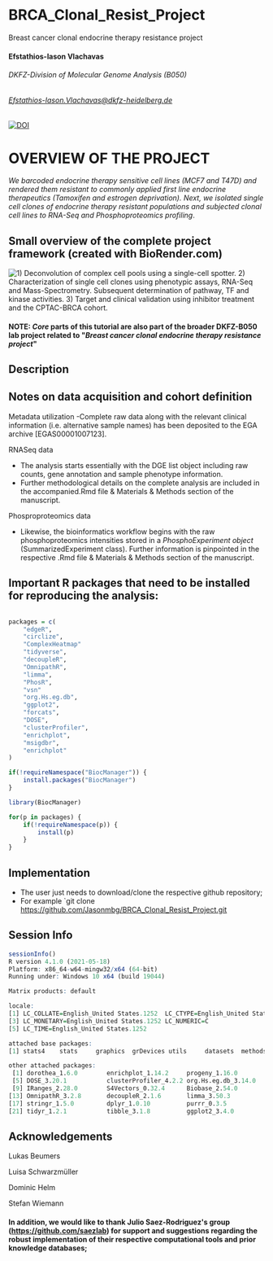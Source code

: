 # BRCA_Clonal_Resist_Project
Breast cancer clonal endocrine therapy resistance project

#### Efstathios-Iason Vlachavas
###### DKFZ-Division of Molecular Genome Analysis (B050)
###### Efstathios-Iason.Vlachavas@dkfz-heidelberg.de

[![DOI](https://zenodo.org/badge/DOI/10.5281/zenodo.7780930.svg)](https://doi.org/10.5281/zenodo.7780930)

# OVERVIEW OF THE PROJECT

*We barcoded endocrine therapy sensitive cell lines (MCF7 and T47D) and rendered them resistant to commonly applied first line endocrine therapeutics (Tamoxifen and estrogen deprivation). Next, we isolated single cell clones of endocrine therapy resistant populations and subjected clonal cell lines to RNA-Seq and Phosphoproteomics profiling*.

## Small overview of the complete project framework (created with BioRender.com)

![1) Deconvolution of complex cell pools using a single-cell spotter.
2) Characterization of single cell clones using phenotypic assays, RNA-Seq and Mass-Spectrometry. Subsequent determination of pathway, TF and kinase activities.
3) Target and clinical validation using inhibitor treatment and the CPTAC-BRCA cohort. ](./Overview_PhD.png)


#### NOTE: *Core* parts of this tutorial are also part of the broader DKFZ-B050 lab project related to "*Breast cancer clonal endocrine therapy resistance project*"


## Description

## Notes on data acquisition and cohort definition

Metadata utilization
-Complete raw data along with the relevant clinical information (i.e. alternative sample names) has been deposited to the EGA archive [EGAS00001007123].

RNASeq data
- The analysis starts essentially with the DGE list object including raw counts, gene annotation and sample phenotype information.
- Further methodological details on the complete analysis are included in the accompanied.Rmd file & Materials & Methods section of the manuscript.

Phosproproteomics data
- Likewise, the bioinformatics workflow begins with the raw phosphoproteomics intensities stored in a *PhosphoExperiment object* (SummarizedExperiment class). Further information is pinpointed in the respective .Rmd file & Materials & Methods section of the manuscript.

## Important R packages that need to be installed for reproducing the analysis:

```r

packages = c(
    "edgeR",
    "circlize",
    "ComplexHeatmap"
    "tidyverse",
    "decoupleR",
    "OmnipathR",
    "limma",
    "PhosR",
    "vsn"
    "org.Hs.eg.db",
    "ggplot2",
    "forcats",
    "DOSE",
    "clusterProfiler",
    "enrichplot",
    "msigdbr",
    "enrichplot"
)

if(!requireNamespace("BiocManager")) {
    install.packages("BiocManager")
}

library(BiocManager)

for(p in packages) {
    if(!requireNamespace(p)) {
        install(p)
    }
}

```
## Implementation

- The user just needs to download/clone the respective github repository;
- For example `git clone https://github.com/Jasonmbg/BRCA_Clonal_Resist_Project.git

## Session Info 

```r
sessionInfo()
R version 4.1.0 (2021-05-18)
Platform: x86_64-w64-mingw32/x64 (64-bit)
Running under: Windows 10 x64 (build 19044)

Matrix products: default

locale:
[1] LC_COLLATE=English_United States.1252  LC_CTYPE=English_United States.1252   
[3] LC_MONETARY=English_United States.1252 LC_NUMERIC=C                          
[5] LC_TIME=English_United States.1252    

attached base packages:
[1] stats4    stats     graphics  grDevices utils     datasets  methods   base     

other attached packages:
 [1] dorothea_1.6.0        enrichplot_1.14.2     progeny_1.16.0        edgeR_3.36.0         
 [5] DOSE_3.20.1           clusterProfiler_4.2.2 org.Hs.eg.db_3.14.0   AnnotationDbi_1.56.2 
 [9] IRanges_2.28.0        S4Vectors_0.32.4      Biobase_2.54.0        BiocGenerics_0.40.0  
[13] OmnipathR_3.2.8       decoupleR_2.1.6       limma_3.50.3          forcats_0.5.2        
[17] stringr_1.5.0         dplyr_1.0.10          purrr_0.3.5           readr_2.1.3          
[21] tidyr_1.2.1           tibble_3.1.8          ggplot2_3.4.0         tidyverse_1.3.2   

```

## Acknowledgements

Lukas Beumers

Luisa Schwarzmüller

Dominic Helm

Stefan Wiemann

#### In addition, we would like to thank Julio Saez-Rodriguez's group (https://github.com/saezlab) for support and suggestions regarding the robust implementation of their respective computational tools and prior knowledge databases;



